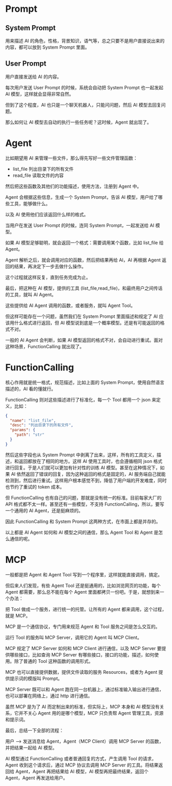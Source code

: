 # Prompt

## System Prompt

用来描述 AI 的角色，性格，背景知识，语气等，总之只要不是用户直接说出来的内容，都可以放到 System Prompt 里面。

## User Prompt

用户直接发送给 AI 的内容。

每次用户发送 User Prompt 的时候，系统会自动把 System Prompt 也一起发起 AI 模型，这样就会显得非常自然。

但到了这个程度，AI 也只是一个聊天机器人，只能问问题，然后 AI 模型去回复问题。

那么如何让 AI 模型去自动的执行一些任务呢？这时候，Agent 就出现了。

# Agent

比如期望用 AI 来管理一些文件，那么得先写好一些文件管理函数：

- list_file 列出目录下的所有文件
- read_file 读取文件的内容

然后把这些函数及其他们的功能描述，使用方法，注册到 Agent 中。

Agent 会根据这些信息，生成一个 System Prompt，告诉 AI 模型，用户给了哪些工具，能够做什么。

以及 AI 使用他们应该返回什么样的格式。

当用户在发送 User Prompt 的时候，连同 System Prompt，一起发送给 AI 模型。

如果 AI 模型足够聪明，就会返回一个格式：需要调用某个函数，比如 list_file 给 Agent。

Agent 解析之后，就会调用对应的函数，然后把结果再给 AI，AI 再根据 Agent 返回的结果，再决定下一步去做什么操作。

这个过程就这样反复，直到任务完成为止。

最后，把这种在 AI 模型，提供的工具 (list_file,read_file)，和最终用户之间传话的工具，就叫 AI Agent。

这些提供给 AI Agent 调用的函数，或者服务，就叫 Agent Tool。

但这样可能存在一个问题，虽然我们在 System Prompt 里面描述和规定了 AI 应该用什么格式进行返回，但 AI 模型说到底是一个概率模型。还是有可能返回的格式不对。

一般的 AI Agent 会判断，如果 AI 模型返回的格式不对，会自动进行重试。面对这种场景，FunctionCalling 就出现了。

# FunctionCalling

核心作用就是统一格式，规范描述，比如上面的 System Prompt，使用自然语言描述的，AI 看的懂就行。

FunctionCalling 则对这些描述进行了标准化，每一个 Tool 都用一个 json 来定义，比如：

```json
{
  "name": "list_file",
  "desc": "列出目录下的所有文件",
  "params": {
    "path": "str"
  }
}
```

然后这些字段也从 System Prompt 中剥离了出来，这样，所有的工具定义，描述，和返回都放在了相同的地方。这样 AI 使用工具时，也会遵循相同 json 格式进行回复。于是人们就可以更加有针对性的训练 AI 模型。甚至在这种情况下，如果 AI 依然返回了错误的回复，因为这种返回的格式是固定的，AI 服务端自己就能检测到，然后进行重试。这样用户根本感觉不到，降低了用户端的开发难度，同时也节约了重试的 token 成本。

但 FunctionCalling 也有自己的问题，那就是没有统一的标准。目前每家大厂的 API 格式都不太一样。甚至还有一些模型，不支持 FunctionCalling，所以，要写一个通用的 AI Agent，还是挺麻烦的。

因此 FunctionCalling 和 System Prompt 这两种方式，在市面上都是并存的。

以上都是 AI Agent 如何和 AI 模型之间的通信，那么 Agent Tool 和 Agent 是怎么通信的呢。

# MCP

一般都是把 Agent 和 Agent Tool 写到一个程序里，这样就能直接调用，搞定。

但后来人们发现，有些 Agent Tool 还是挺通用的，比如浏览网页的功能，每个 Agent 都需要，那么总不能在每个 Agent 里面都拷贝一份吧。于是，就想到来一个办法：

把 Tool 做成一个服务，进行统一的托管。让所有的 Agent 都来调用，这个过程，就是 MCP。

MCP 是一个通信协议，专门用来规范 Agent 和 Tool 服务之间是怎么交互的。

运行 Tool 的服务叫 MCP Server，调用它的 Agent 叫 MCP Client。

MCP 规定了 MCP Server 如何和 MCP Client 进行通信，以及 MCP Server 要提供哪些接口，比如查询 MCP Server 有哪些接口，接口的功能，描述，如何使用。除了普通的 Tool 这种函数的调用形式。

MCP 也可以直接提供数据，提供文件读取的服务 Resources，或者为 Agent 提供提示词的模版叫 Prompt。

MCP Server 既可以和 Agent 跑在同一台机器上，通过标准输入输出进行通信，也可以部署在网络上，通过 http 进行通信。

虽然 MCP 是为了 AI 而定制出来的标准，但实际上，MCP 本身和 AI 模型没有关系，它并不关心 Agent 用的是哪个模型，MCP 只负责帮 Agent 管理工具，资源和提示词。

最后，总结一下全部的流程：

用户 --> 发送消息给 Agent，Agent（MCP Client）调用 MCP Server 的函数，并把结果一起给 AI 模型。

AI 模型通过 FunctionCalling 或者普通回复的方式，产生调用 Tool 的请求，Agent 收到这个请求后，通过 MCP 协议去调用 MCP Server 的工具。将结果返回给 Agent，Agent 再把结果给 AI 模型，AI 模型再把最终结果，返回个 Agent，Agent 再发送给用户。
